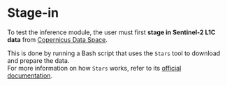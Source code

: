# Stage-in

To test the inference module, the user must first **stage in Sentinel-2 L1C data** from [Copernicus Data Space](https://dataspace.copernicus.eu).

This is done by running a Bash script that uses the `Stars` tool to download and prepare the data.  
For more information on how `Stars` works, refer to its [official documentation](https://github.com/Terradue/Stars).

